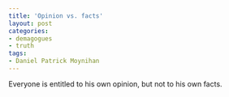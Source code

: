 ```yaml
---
title: 'Opinion vs. facts'
layout: post
categories:
- demagogues
- truth
tags:
- Daniel Patrick Moynihan
---
```


Everyone is entitled to his own opinion, but not to his own facts.